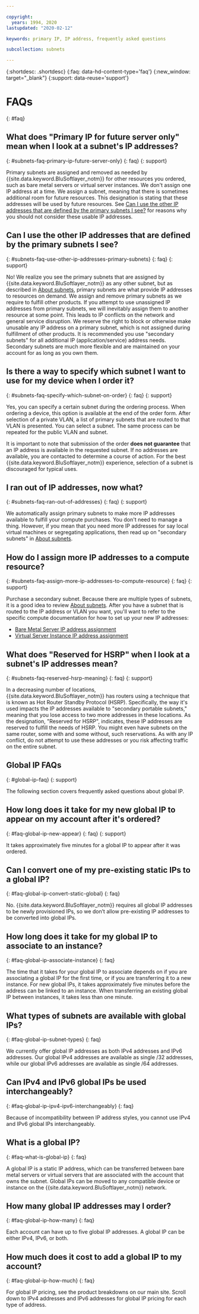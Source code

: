 ```yaml
---

copyright:
  years: 1994, 2020
lastupdated: "2020-02-12"

keywords: primary IP, IP address, frequently asked questions

subcollection: subnets

---
```


{:shortdesc: .shortdesc}
{:faq: data-hd-content-type='faq'}
{:new_window: target="_blank"}
{:support: data-reuse='support'}

# FAQs
{: #faq}

## What does "Primary IP for future server only" mean when I look at a subnet's IP addresses?
{: #subnets-faq-primary-ip-future-server-only}
{: faq}
{: support}

Primary subnets are assigned and removed as needed by {{site.data.keyword.BluSoftlayer_notm}} for other resources you ordered, such as bare metal servers or virtual server instances. We don't assign one IP address at a time. We assign a subnet, meaning that there is sometimes additional room for future resources. This designation is stating that these addresses will be used by future resources. See [Can I use the other IP addresses that are defined by the primary subnets I see?](#subnets-faq-use-other-ip-addresses-primary-subnets) for reasons why you should not consider these usable IP addresses.


## Can I use the other IP addresses that are defined by the primary subnets I see?
{: #subnets-faq-use-other-ip-addresses-primary-subnets}
{: faq}
{: support}

No! We realize you see the primary subnets that are assigned by {{site.data.keyword.BluSoftlayer_notm}} as any other subnet, but as described in [About subnets](/docs/subnets?topic=subnets-about-subnets-and-ips#about-subnets-and-ips), primary subnets are what provide IP addresses to resources on demand. We assign and remove primary subnets as we require to fulfill other products. If you attempt to use unassigned IP addresses from primary subnets, we will inevitably assign them to another resource at some point. This leads to IP conflicts on the network and general service disruption. We reserve the right to block or otherwise make unusable any IP address on a primary subnet, which is not assigned during fulfillment of other products. It is recommended you use "secondary subnets" for all additional IP (application/service) address needs. Secondary subnets are much more flexible and are maintained on your account for as long as you own them.


## Is there a way to specify which subnet I want to use for my device when I order it?
{: #subnets-faq-specify-which-subnet-on-order}
{: faq}
{: support}

Yes, you can specify a certain subnet during the ordering process. When ordering a device, this option is available at the end of the order form. After selection of a private VLAN, a list of primary subnets that are routed to that VLAN is presented. You can select a subnet. The same process can be repeated for the public VLAN and subnet.

It is important to note that submission of the order **does not guarantee** that an IP address is available in the requested subnet. If no addresses are available, you are contacted to determine a course of action. For the best {{site.data.keyword.BluSoftlayer_notm}} experience, selection of a subnet is discouraged for typical uses.


## I ran out of IP addresses, now what?
{: #subnets-faq-ran-out-of-addresses}
{: faq}
{: support}

We automatically assign primary subnets to make more IP addresses available to fulfill your compute purchases. You don't need to manage a thing. However, if you mean that you need more IP addresses for say local virtual machines or segregating applications, then read up on "secondary subnets" in [About subnets](/docs/subnets?topic=subnets-about-subnets-and-ips#about-subnets-and-ips).


## How do I assign more IP addresses to a compute resource?
{: #subnets-faq-assign-more-ip-addresses-to-compute-resource}
{: faq}
{: support}

Purchase a secondary subnet. Because there are multiple types of subnets, it is a good idea to review [About subnets](/docs/subnets?topic=subnets-about-subnets-and-ips#about-subnets-and-ips). After you have a subnet that is routed to the IP address or VLAN you want, you'll want to refer to the specific compute documentation for how to set up your new IP addresses:

  * [Bare Metal Server IP address assignment](/docs/bare-metal?topic=bare-metal-bm-assigning-and-binding-ip-addresses#bm-assign-ip-address)                            
  * [Virtual Server Instance IP address assignment](/docs/vsi?topic=virtual-servers-assigning-server-ip-addresses#assigning-server-ip-addresses)


## What does "Reserved for HSRP" when I look at a subnet's IP addresses mean?
{: #subnets-faq-reserved-hsrp-meaning}
{: faq}
{: support}

In a decreasing number of locations, {{site.data.keyword.BluSoftlayer_notm}} has routers using a technique that is known as Hot Router Standby Protocol (HSRP). Specifically, the way it's used impacts the IP addresses available to "secondary portable subnets," meaning that you lose access to two more addresses in these locations. As the designation, "Reserved for HSRP", indicates, these IP addresses are reserved to fulfill the needs of HSRP. You might even have subnets on the same router, some with and some without, such reservations. As with any IP conflict, do not attempt to use these addresses or you risk affecting traffic on the entire subnet.

## Global IP FAQs
{: #global-ip-faq}
{: support}

The following section covers frequently asked questions about global IP.

## How long does it take for my new global IP to appear on my account after it's ordered?
{: #faq-global-ip-new-appear}
{: faq}
{: support}

It takes approximately five minutes for a global IP to appear after it was ordered.


## Can I convert one of my pre-existing static IPs to a global IP?
{: #faq-global-ip-convert-static-global}
{: faq}

No. {{site.data.keyword.BluSoftlayer_notm}} requires all global IP addresses to be newly provisioned IPs, so we don’t allow pre-existing IP addresses to be converted into global IPs.

## How long does it take for my global IP to associate to an instance?
{: #faq-global-ip-associate-instance}
{: faq}

The time that it takes for your global IP to associate depends on if you are associating a global IP for the first time, or if you are transferring it to a new instance. For new global IPs, it takes approximately five minutes before the address can be linked to an instance. When transferring an existing global IP between instances, it takes less than one minute.

## What types of subnets are available with global IPs?
{: #faq-global-ip-subnet-types}
{: faq}

We currently offer global IP addresses as both IPv4 addresses and IPv6 addresses. Our global IPv4 addresses are available as single /32 addresses, while our global IPv6 addresses are available as single /64 addresses.

## Can IPv4 and IPv6 global IPs be used interchangeably?
{: #faq-global-ip-ipv4-ipv6-interchangeably}
{: faq}

Because of incompatibility between IP address styles, you cannot use IPv4 and IPv6 global IPs interchangeably.

## What is a global IP?
{: #faq-what-is-global-ip}
{: faq}

A global IP is a static IP address, which can be transferred between bare metal servers or virtual servers that are associated with the account that owns the subnet. Global IPs can be moved to any compatible device or instance on the {{site.data.keyword.BluSoftlayer_notm}} network.

## How many global IP addresses may I order?
{: #faq-global-ip-how-many}
{: faq}

Each account can have up to five global IP addresses. A global IP can be either IPv4, IPv6, or both.

## How much does it cost to add a global IP to my account?
{: #faq-global-ip-how-much}
{: faq}

For global IP pricing, see the product breakdowns on our main site. Scroll down to IPv4 addresses and IPv6 addresses for global IP pricing for each type of address.
